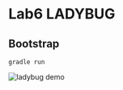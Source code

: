 # Lab6 LADYBUG

## Bootstrap
```
gradle run
```

![ladybug demo](https://user-images.githubusercontent.com/36276403/81755437-758d1280-94c1-11ea-85e9-f534667eb445.gif)
